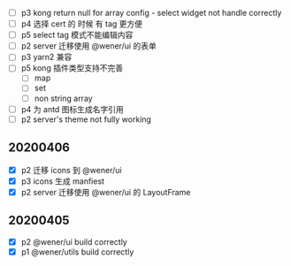 * [ ] p3 kong return null for array config - select widget not handle correctly 
* [ ] p4 选择 cert 的 时候 有 tag 更方便
* [ ] p5 select tag 模式不能编辑内容
* [ ] p2 server 迁移使用 @wener/ui 的表单
* [ ] p3 yarn2 兼容
* [ ] p5 kong 插件类型支持不完善
    * [ ] map
    * [ ] set
    * [ ] non string array
* [ ] p4 为 antd 图标生成名字引用
* [ ] p2 server's theme not fully working

## 20200406
* [x] p2 迁移 icons 到 @wener/ui
* [x] p3 icons 生成 manfiest
* [x] p2 server 迁移使用 @wener/ui 的 LayoutFrame

## 20200405

* [x] p2 @wener/ui build correctly
* [x] p1 @wener/utils build correctly 
